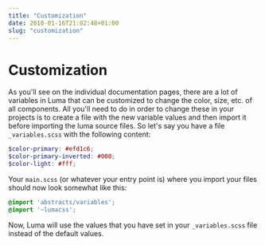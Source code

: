 ```yaml
---
title: "Customization"
date: 2018-01-16T21:02:48+01:00
slug: "customization"
---
```


# Customization

As you'll see on the individual documentation pages, there are a lot of variables in Luma that can be customized to change
the color, size, etc. of all components. All you'll need to do in order to change these in your projects is to create a file
with the new variable values and then import it before importing the luma source files.
So let's say you have a file `_variables.scss` with the following content:

```scss
$color-primary: #efd1c6;
$color-primary-inverted: #000;
$color-light: #fff;
```

Your `main.scss` (or whatever your entry point is) where you import your files should now look somewhat like this:

```scss
@import 'abstracts/variables';
@import '~lumacss';
```
Now, Luma will use the values that you have set in your `_variables.scss` file instead of the default values.

